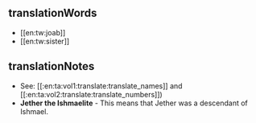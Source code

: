 ## translationWords

* [[en:tw:joab]]
* [[en:tw:sister]]

## translationNotes

* See: [[:en:ta:vol1:translate:translate_names]] and [[:en:ta:vol2:translate:translate_numbers]])
* **Jether the Ishmaelite** - This means that Jether was a descendant of Ishmael.
